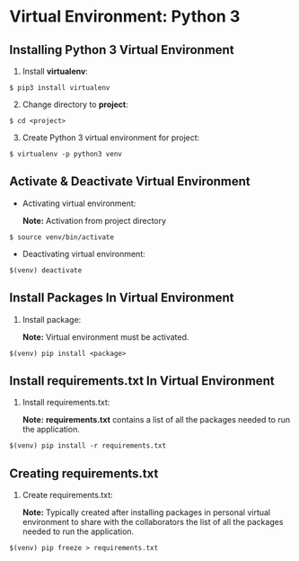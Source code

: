 # Virtual Environment: Python 3
## Installing Python 3 Virtual Environment
1) Install **virtualenv**:
```
$ pip3 install virtualenv
```

2) Change directory to **project**:
```
$ cd <project>
```

3) Create Python 3 virtual environment for project:
```
$ virtualenv -p python3 venv
```

## Activate & Deactivate Virtual Environment
* Activating virtual environment:

	**Note:** Activation from project directory
```
$ source venv/bin/activate
```

* Deactivating virtual environment:
```
$(venv) deactivate
```

## Install Packages In Virtual Environment
1) Install package:

	**Note:** Virtual environment must be activated.
```
$(venv) pip install <package>
```

## Install requirements.txt In Virtual Environment
1) Install requirements.txt:

	**Note:** **requirements.txt** contains a list of all the packages needed to run the application.
```
$(venv) pip install -r requirements.txt
```

## Creating requirements.txt
1) Create requirements.txt:

	**Note:** Typically created after installing packages in personal virtual environment to share with the collaborators the list of all the packages needed to run the application.
```
$(venv) pip freeze > requirements.txt
```
